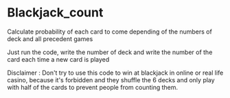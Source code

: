 # Blackjack_count
Calculate probability of each card to come depending of the numbers of deck and all precedent games


Just run the code, write the number of deck and write the number of the card each time a new card is played

Disclaimer : Don't try to use this code to win at blackjack in online or real life casino, because it's forbidden and they shuffle the 6 decks and only play with half of the cards to prevent people from counting them. 
